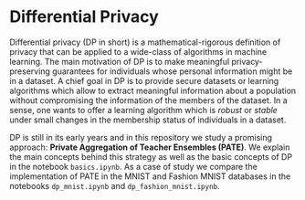 # Differential Privacy

Differential privacy (DP in short) is a mathematical-rigorous definition of privacy that can be applied to a wide-class of algorithms in machine learning. The main motivation of DP is to make meaningful privacy-preserving guarantees for individuals whose personal information might be in a dataset. A chief goal in DP is to provide secure datasets or learning algorithms which allow to extract meaningful information about a population without compromising the information of the members of the dataset. In a sense, one wants to offer a learning algorithm which is *robust* or *stable* under small changes in the membership status of individuals in a dataset. 

DP is still in its early years and in this repository we study a promising approach: **Private Aggregation of Teacher Ensembles (PATE)**. We explain the main concepts behind this strategy as well as the basic concepts of DP in the notebook `basics.ipynb`. As a case of study we compare the implementation of PATE in the MNIST and Fashion MNIST databases in the notebooks `dp_mnist.ipynb` and  `dp_fashion_mnist.ipynb`.

